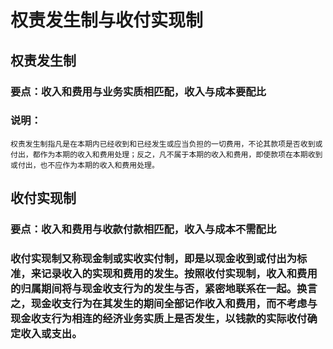 # 权责发生制与收付实现制

## 权责发生制
### 要点：收入和费用与业务实质相匹配，收入与成本要配比
### 说明：
	权责发生制指凡是在本期内已经收到和已经发生或应当负担的一切费用，不论其款项是否收到或付出，都作为本期的收入和费用处理；反之，凡不属于本期的收入和费用，即使款项在本期收到或付出，也不应作为本期的收入和费用处理。

## 收付实现制
### 要点：收入和费用与收款付款相匹配，收入与成本不需配比
### 收付实现制又称现金制或实收实付制，即是以现金收到或付出为标准，来记录收入的实现和费用的发生。按照收付实现制，收入和费用的归属期间将与现金收支行为的发生与否，紧密地联系在一起。换言之，现金收支行为在其发生的期间全部记作收入和费用，而不考虑与现金收支行为相连的经济业务实质上是否发生，以钱款的实际收付确定收入或支出。
